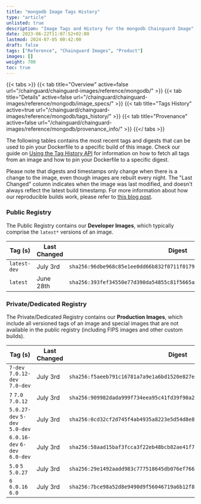 ```yaml
---
title: "mongodb Image Tags History"
type: "article"
unlisted: true
description: "Image Tags and History for the mongodb Chainguard Image"
date: 2023-06-22T11:07:52+02:00
lastmod: 2024-07-05 00:42:00
draft: false
tags: ["Reference", "Chainguard Images", "Product"]
images: []
weight: 700
toc: true
---
```


{{< tabs >}}
{{< tab title="Overview" active=false url="/chainguard/chainguard-images/reference/mongodb/" >}}
{{< tab title="Details" active=false url="/chainguard/chainguard-images/reference/mongodb/image_specs/" >}}
{{< tab title="Tags History" active=true url="/chainguard/chainguard-images/reference/mongodb/tags_history/" >}}
{{< tab title="Provenance" active=false url="/chainguard/chainguard-images/reference/mongodb/provenance_info/" >}}
{{</ tabs >}}

The following tables contains the most recent tags and digests that can be used to pin your Dockerfile to a specific build of this image. Check our guide on [Using the Tag History API](/chainguard/chainguard-images/using-the-tag-history-api/) for information on how to fetch all tags from an image and how to pin your Dockerfile to a specific digest.

Please note that digests and timestamps only change when there is a change to the image, even though images are rebuilt every night. The "Last Changed" column indicates when the image was last modified, and doesn't always reflect the latest build timestamp. For more information about how our reproducible builds work, please refer to [this blog post](https://www.chainguard.dev/unchained/reproducing-chainguards-reproducible-image-builds).

### Public Registry
The Public Registry contains our **Developer Images**, which typically comprise the `latest*` versions of an image.

| Tag (s)       | Last Changed | Digest                                                                    |
|---------------|--------------|---------------------------------------------------------------------------|
|  `latest-dev` | July 3rd     | `sha256:96dbe968c85e1ee0dd66b832f0711f0179d53204716afdd93e83a84b369045f5` |
|  `latest`     | June 28th    | `sha256:393fef34550e77d390da54855c81f5665a2a51af3a8cf24c13563d22eda0c8ae` |


### Private/Dedicated Registry
The Private/Dedicated Registry contains our **Production Images**, which include all versioned tags of an image and special images that are not available in the public registry (including FIPS images and other custom builds).

| Tag (s)                         | Last Changed | Digest                                                                    |
|---------------------------------|--------------|---------------------------------------------------------------------------|
|  `7-dev` `7.0.12-dev` `7.0-dev` | July 3rd     | `sha256:f5aeeb791c16781a7a9e1a6bd1520e827e2ac4879fc5aa66539e0f30ad6f19f8` |
|  `7` `7.0` `7.0.12`             | July 3rd     | `sha256:909982dada999f734eea95c41fd39f90a2017529fcc20d0728da66ac562a6593` |
|  `5.0.27-dev` `5-dev` `5.0-dev` | July 3rd     | `sha256:0cd32cf2d745f4ab4935a8223e5d54d8e8c34d1b10d959a0e985e0dd39bcf1fe` |
|  `6.0.16-dev` `6-dev` `6.0-dev` | July 3rd     | `sha256:58aad15baf3fcca3f22eb48bcb82ae41f7fc55127f1ebd6e84ae726f61635d81` |
|  `5.0` `5` `5.0.27`             | July 3rd     | `sha256:29e1492aadd983c777518645db076ef76697afe54ecdd832b1d1c014dc9a5d10` |
|  `6` `6.0.16` `6.0`             | July 3rd     | `sha256:7bce98a52d8e9490d9f56046719a6b12f88fb65c4944f97e84ec02a8f0c51f07` |

